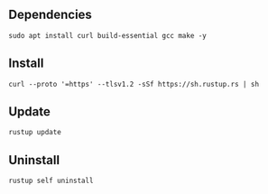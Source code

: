 ## Dependencies

`sudo apt install curl build-essential gcc make -y`

## Install

`curl --proto '=https' --tlsv1.2 -sSf https://sh.rustup.rs | sh`

## Update

`rustup update`

## Uninstall

`rustup self uninstall`
